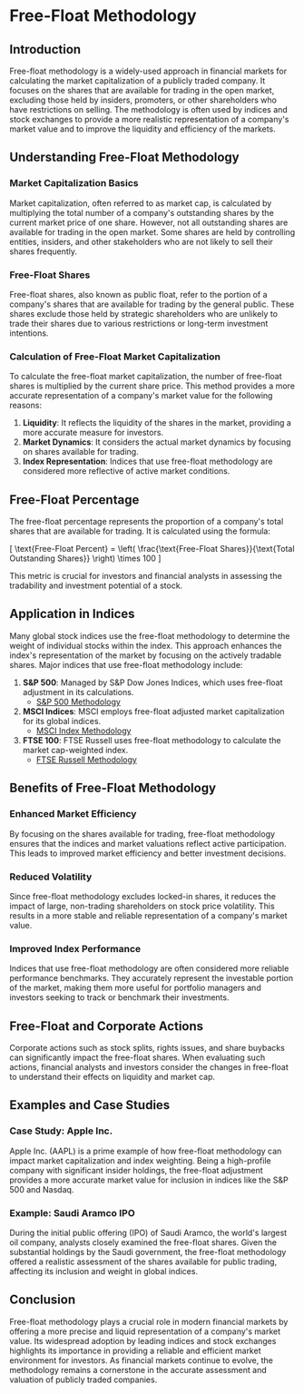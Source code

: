 # Free-Float Methodology

## Introduction

Free-float methodology is a widely-used approach in financial markets for calculating the market capitalization of a publicly traded company. It focuses on the shares that are available for trading in the open market, excluding those held by insiders, promoters, or other shareholders who have restrictions on selling. The methodology is often used by indices and stock exchanges to provide a more realistic representation of a company's market value and to improve the liquidity and efficiency of the markets.

## Understanding Free-Float Methodology

### Market Capitalization Basics

Market capitalization, often referred to as market cap, is calculated by multiplying the total number of a company's outstanding shares by the current market price of one share. However, not all outstanding shares are available for trading in the open market. Some shares are held by controlling entities, insiders, and other stakeholders who are not likely to sell their shares frequently.

### Free-Float Shares

Free-float shares, also known as public float, refer to the portion of a company's shares that are available for trading by the general public. These shares exclude those held by strategic shareholders who are unlikely to trade their shares due to various restrictions or long-term investment intentions. 

### Calculation of Free-Float Market Capitalization

To calculate the free-float market capitalization, the number of free-float shares is multiplied by the current share price. This method provides a more accurate representation of a company's market value for the following reasons:

1. **Liquidity**: It reflects the liquidity of the shares in the market, providing a more accurate measure for investors.
2. **Market Dynamics**: It considers the actual market dynamics by focusing on shares available for trading.
3. **Index Representation**: Indices that use free-float methodology are considered more reflective of active market conditions.

## Free-Float Percentage

The free-float percentage represents the proportion of a company's total shares that are available for trading. It is calculated using the formula:

\[ \text{Free-Float Percent} = \left( \frac{\text{Free-Float Shares}}{\text{Total Outstanding Shares}} \right) \times 100 \]

This metric is crucial for investors and financial analysts in assessing the tradability and investment potential of a stock.

## Application in Indices

Many global stock indices use the free-float methodology to determine the weight of individual stocks within the index. This approach enhances the index's representation of the market by focusing on the actively tradable shares. Major indices that use free-float methodology include:

1. **S&P 500**: Managed by S&P Dow Jones Indices, which uses free-float adjustment in its calculations.
   - [S&P 500 Methodology](https://www.spglobal.com/spdji/en/indices/equity/sp-500/#overview)
2. **MSCI Indices**: MSCI employs free-float adjusted market capitalization for its global indices.
   - [MSCI Index Methodology](https://www.msci.com/index-methodology)
3. **FTSE 100**: FTSE Russell uses free-float methodology to calculate the market cap-weighted index.
   - [FTSE Russell Methodology](https://www.ftserussell.com/products/indices/uk)

## Benefits of Free-Float Methodology

### Enhanced Market Efficiency

By focusing on the shares available for trading, free-float methodology ensures that the indices and market valuations reflect active participation. This leads to improved market efficiency and better investment decisions.

### Reduced Volatility

Since free-float methodology excludes locked-in shares, it reduces the impact of large, non-trading shareholders on stock price volatility. This results in a more stable and reliable representation of a company's market value.

### Improved Index Performance

Indices that use free-float methodology are often considered more reliable performance benchmarks. They accurately represent the investable portion of the market, making them more useful for portfolio managers and investors seeking to track or benchmark their investments.

## Free-Float and Corporate Actions

Corporate actions such as stock splits, rights issues, and share buybacks can significantly impact the free-float shares. When evaluating such actions, financial analysts and investors consider the changes in free-float to understand their effects on liquidity and market cap.

## Examples and Case Studies

### Case Study: Apple Inc.

Apple Inc. (AAPL) is a prime example of how free-float methodology can impact market capitalization and index weighting. Being a high-profile company with significant insider holdings, the free-float adjustment provides a more accurate market value for inclusion in indices like the S&P 500 and Nasdaq.

### Example: Saudi Aramco IPO

During the initial public offering (IPO) of Saudi Aramco, the world's largest oil company, analysts closely examined the free-float shares. Given the substantial holdings by the Saudi government, the free-float methodology offered a realistic assessment of the shares available for public trading, affecting its inclusion and weight in global indices.

## Conclusion

Free-float methodology plays a crucial role in modern financial markets by offering a more precise and liquid representation of a company's market value. Its widespread adoption by leading indices and stock exchanges highlights its importance in providing a reliable and efficient market environment for investors. As financial markets continue to evolve, the methodology remains a cornerstone in the accurate assessment and valuation of publicly traded companies.